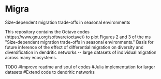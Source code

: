# Migra

Size-dependent migration trade-offs in seasonal environments

This repository contains the Octave codes (https://www.gnu.org/software/octave/) to plot Figures 2 and 3 of the ms "Size-dependent migration trade-offs in seasonal environments." Basis for future inference of the effect of differential migration on diversity and diversification in dendritic networks -- large datasets of individual migration across many ecosystems.

TODO 
#Improve readme and soul of codes 
#Julia implementation for larger datasets
#Extend code to dendritic networks
